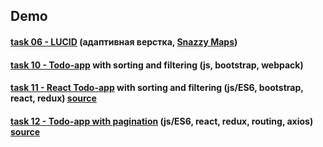 ## Demo

#### [task 06 - LUCID](https://knazarenko.github.io/task06_LUCID_adaptive_layout/dist/index.html) (адаптивная верстка, [Snazzy Maps](https://snazzymaps.com/))

#### [task 10 - Todo-app](https://knazarenko.github.io/task10_todo_webpack/) with sorting and filtering (js, bootstrap, webpack)

#### [task 11 - React Todo-app](https://knazarenko.github.io/todo_react-redux_app) with sorting and filtering (js/ES6, bootstrap, react, redux) [source](https://github.com/KNazarenko/todo_react-redux_app/tree/master)

#### [task 12 - Todo-app with pagination](https://knazarenko.github.io/todo-bj/) (js/ES6, react, redux, routing, axios) [source](https://github.com/KNazarenko/todo-bj)

